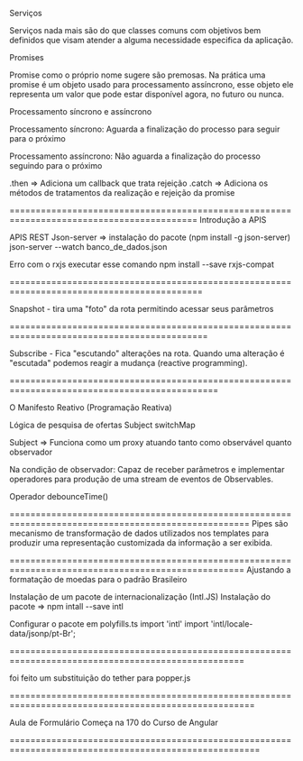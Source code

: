 Serviços 

Serviços nada mais são do que classes comuns com objetivos bem definidos que visam atender a alguma necessidade especifica da aplicação.

Promises

Promise como o próprio nome sugere são premosas. Na prática uma promise é um objeto usado para processamento assíncrono, esse objeto ele representa um valor que pode estar disponível agora, no futuro ou nunca.

Processamento síncrono e assíncrono

Processamento síncrono: Aguarda a finalização do processo para seguir para o próximo


Processamento assíncrono: Não aguarda a finalização do processo seguindo para o próximo

.then => Adiciona um callback que trata rejeição
.catch => Adiciona os métodos de tratamentos da realização e rejeição da promise

==========================================================================================
Introdução a APIS

APIS REST
Json-server => instalação do pacote (npm install -g json-server)
json-server --watch banco_de_dados.json

Erro com o rxjs executar esse comando 
npm install --save rxjs-compat 

===========================================================================================

Snapshot - tira uma "foto" da rota permitindo acessar seus parâmetros

============================================================================================

Subscribe - Fica "escutando" alterações na rota. Quando uma alteração é "escutada" podemos reagir a mudança (reactive programming). 

==============================================================================================

O Manifesto Reativo (Programação Reativa)

Lógica de pesquisa de ofertas Subject switchMap

Subject => Funciona como um proxy atuando tanto como observável quanto observador

Na condição de observador: Capaz de receber parâmetros e implementar operadores para produção de uma stream de eventos de Observables.

Operador debounceTime() 

====================================================================================================
Pipes são mecanismo de transformação de dados utilizados nos templates para produzir uma representação customizada da informação a ser exibida.

===================================================================================================
Ajustando a formatação de moedas para o padrão Brasileiro

Instalação de um pacote de internacionalização (Intl.JS)
Instalação do pacote => npm intall --save intl

Configurar o pacote em polyfills.ts
import 'intl'
import 'intl/locale-data/jsonp/pt-Br';

===================================================================================================

foi feito um substituição do tether para popper.js

=====================================================================================================

Aula de Formulário Começa na 170 do Curso de Angular

======================================================================================================



